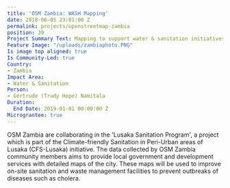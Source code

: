 ```yaml
---
title: 'OSM Zambia: WASH Mapping'
date: 2018-06-05 23:01:00 Z
permalink: projects/openstreetmap-zambia
position: 39
Project Summary Text: Mapping to support water & sanitation initiatives in Zambia
Feature Image: "/uploads/zambiaphoto.PNG"
Is image top aligned: true
Is Community-Led: true
Country:
- Zambia
Impact Area:
- Water & Sanitation
Person:
- Gertrude (Trudy Hope) Namitala
Duration:
  End Date: 2019-01-01 00:00:00 Z
Micrograntee: true
---
```


OSM Zambia are collaborating in the 'Lusaka Sanitation Program', a project which is part of the Climate-friendly Sanitation in Peri-Urban areas of Lusaka (CFS-Lusaka) initiative. The data collected by OSM Zambia community members aims to provide local government and development services with detailed maps of the city. These maps will be used to improve on-site sanitation and waste management facilities to prevent outbreaks of diseases such as cholera.